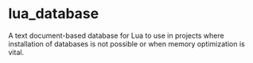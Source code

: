 lua_database
============

A text document-based database for Lua to use in projects where installation of databases is not possible or when memory optimization is vital.
